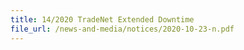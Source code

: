 ```yaml
---
title: 14/2020 TradeNet Extended Downtime
file_url: /news-and-media/notices/2020-10-23-n.pdf
---
```

